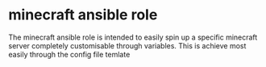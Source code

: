 # minecraft ansible role

The minecraft ansible role is intended to easily spin up a specific minecraft server completely customisable through variables. This is achieve most easily through the config file temlate

